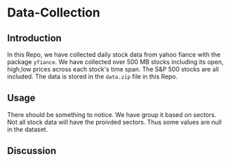 # Data-Collection
## Introduction
In this Repo, we have collected daily stock data from yahoo fiance with the package `yfiance`. We have collected over 500 MB stocks including its open, high,low prices across each stock's time span. The S&P 500 stocks are all included. The data is stored in the `data.zip` file in this Repo.

## Usage
There should be something to notice. We have group it based on sectors. Not all stock data will have the proivded sectors. Thus some values are null in the dataset.

## Discussion
